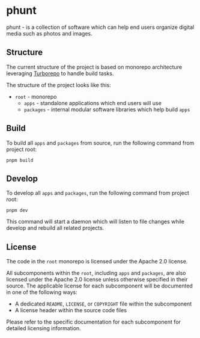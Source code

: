# phunt

phunt - is a collection of software which can help end users organize digital media such as photos and images.

## Structure

The current structure of the project is based on monorepo architecture leveraging [Turborepo](https://turbo.build/) to
handle build tasks.

The structure of the project looks like this:

- `root` - monorepo
  - `apps` - standalone applications which end users will use
  - `packages` - internal modular software libraries which help build `apps`

## Build

To build all `apps` and `packages` from source, run the following command from project root:

```
pnpm build
```

## Develop

To develop all `apps` and `packages`, run the following command from project root:

```
pnpm dev
```

This command will start a daemon which will listen to file changes while develop and rebuild all related projects.

## License

The code in the `root` monorepo is licensed under the Apache 2.0 license.

All subcomponents within the `root`, including `apps` and `packages`, are also licensed under the Apache 2.0 license
unless otherwise specified in their source. The applicable license for each subcomponent will be documented in one of
the following ways:

- A dedicated `README`, `LICENSE`, or `COPYRIGHT` file within the subcomponent
- A license header within the source code files

Please refer to the specific documentation for each subcomponent for detailed licensing information.
